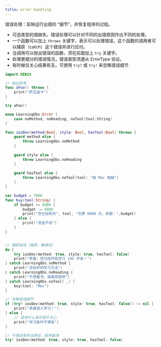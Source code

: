 ```yaml
---
title: error handling
---
```


 错误处理：反映运行出错的 “细节”，并恢复程序的过程。

- 可选类型的值缺失，错误处理可以针对不同的出错原因作出不同的处理。
- 一个函数可以加上 `throws` 关键字，表示可以处理错误，这个函数的调用者可以捕获（catch）这个错误并进行应付。
- 当调用可以抛出错误的函数，须在前面加上 `try` 关键字。
- 处理更细分的错误情况，错误类型须遵从 ErrorType 协议。
- 有时候仅关心结果有无，可使用 `try?` 或 `try!` 来忽略错误细节

```swift
import UIKit

// 抛出异常
func aFoo() throws {
    print("萨瓦迪卡")
}

try aFoo()

enum LearningObs:Error {
    case noMethod, noReading, noTool(tool:String)
}

func iosDev(method:Bool, style: Bool, hasTool:Bool) throws {
    guard method else {
        throw LearningObs.noMethod
    }
    
    guard style else {
        throw LearningObs.noReading
    }
    
    guard hasTool else {
        throw LearningObs.noTool(tool: "缺 Mac 电脑")
    }
}

var budget = 7000
func buy(tool:String) {
    if budget >= 6000 {
        budget -= 6000
        print("您已经购买", tool, "花费 6000 元，余额：",budget)
    } else {
        print("资金不足")
    }
}


// 捕获错误（推荐，鲁棒性）
do {
    try iosDev(method: true, style: true, hasTool: false)
    print("恭喜，您已经开始学习 iOS 开发！")
} catch LearningObs.noMethod {
    print("没有好的学习方法")
} catch LearningObs.noReading {
    print("不想看书，就看视频吧")
} catch LearningObs.noTool( _) {
    buy(tool: "Mac")
}

// 忽略错误细节
if (try? iosDev(method: true, style: true, hasTool: false)) != nil {
    print("恭喜进入学习！")
} else {
    // 具体什么条件我不关心
    print("学习条件不满足")
}

// 不满足条件没得谈，程序崩溃
try! iosDev(method: true, style: true, hasTool: false)
```

